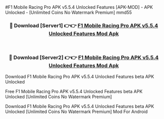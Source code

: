 #F1 Mobile Racing Pro APK v5.5.4 Unlocked Features [APK-MOD] - APK Unlocked - [Unlimited Coins No Watermark Premium] mmd55



<div align="center">

<h3>🔴 Download [Server1] 👉👉 <a href="https://momento.my/?title=F1_Mobile_Racing_Pro_APK_v5.5.4_Unlocked_Features">F1 Mobile Racing Pro APK v5.5.4 Unlocked Features Mod Apk</a></h3><br>

<h3>🔴 Download [Server2] 👉👉 <a href="https://momento.my/?title=F1_Mobile_Racing_Pro_APK_v5.5.4_Unlocked_Features">F1 Mobile Racing Pro APK v5.5.4 Unlocked Features Mod Apk</a></h3>
</div>



Download F1 Mobile Racing Pro APK v5.5.4 Unlocked Features beta APK Unlocked

Free F1 Mobile Racing Pro APK v5.5.4 Unlocked Features beta APK Unlocked [Unlimited Coins No Watermark Premium]

Download F1 Mobile Racing Pro APK v5.5.4 Unlocked Features beta APK Unlocked [Unlimited Coins No Watermark Premium] Mod For Android

